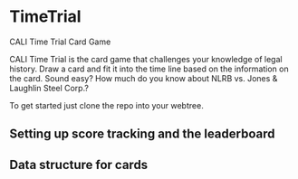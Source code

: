 TimeTrial
=========

CALI Time Trial Card Game

CALI Time Trial is the card game that challenges your knowledge of legal history. Draw a card and fit it into the time line based on the information on the card.
Sound easy?
How much do you know about NLRB vs. Jones & Laughlin Steel Corp.?

To get started just clone the repo into your webtree.

## Setting up score tracking and the leaderboard


## Data structure for cards
